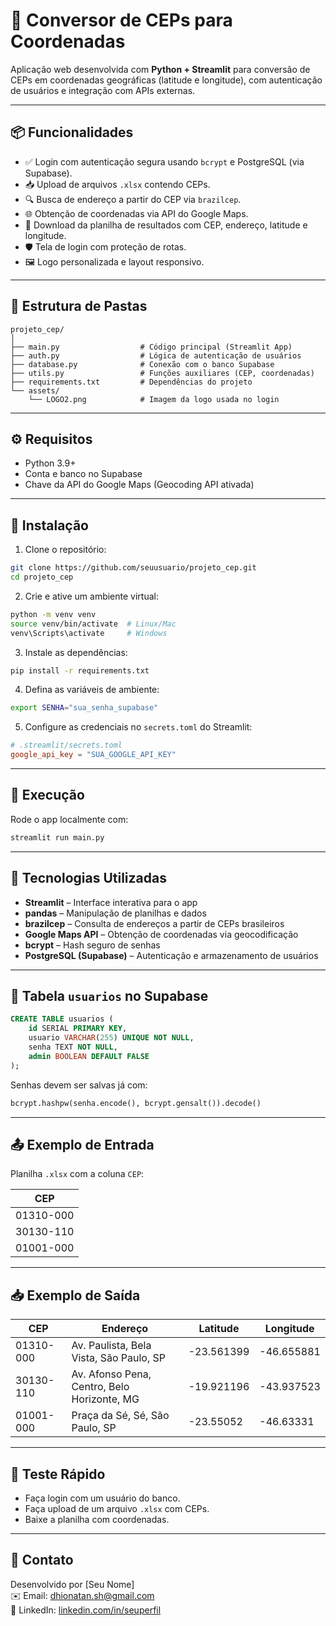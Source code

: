 # 📍 Conversor de CEPs para Coordenadas

Aplicação web desenvolvida com **Python + Streamlit** para conversão de CEPs em coordenadas geográficas (latitude e longitude), com autenticação de usuários e integração com APIs externas.

---

## 📦 Funcionalidades

- ✅ Login com autenticação segura usando `bcrypt` e PostgreSQL (via Supabase).
- 📥 Upload de arquivos `.xlsx` contendo CEPs.
- 🔍 Busca de endereço a partir do CEP via `brazilcep`.
- 🌐 Obtenção de coordenadas via API do Google Maps.
- 🧾 Download da planilha de resultados com CEP, endereço, latitude e longitude.
- 🛡️ Tela de login com proteção de rotas.
- 🖼️ Logo personalizada e layout responsivo.

---

## 📁 Estrutura de Pastas

```
projeto_cep/
│
├── main.py                  # Código principal (Streamlit App)
├── auth.py                  # Lógica de autenticação de usuários
├── database.py              # Conexão com o banco Supabase
├── utils.py                 # Funções auxiliares (CEP, coordenadas)
├── requirements.txt         # Dependências do projeto
└── assets/
    └── LOGO2.png            # Imagem da logo usada no login
```

---

## ⚙️ Requisitos

- Python 3.9+
- Conta e banco no Supabase
- Chave da API do Google Maps (Geocoding API ativada)

---

## 📌 Instalação

1. Clone o repositório:
```bash
git clone https://github.com/seuusuario/projeto_cep.git
cd projeto_cep
```

2. Crie e ative um ambiente virtual:
```bash
python -m venv venv
source venv/bin/activate  # Linux/Mac
venv\Scripts\activate     # Windows
```

3. Instale as dependências:
```bash
pip install -r requirements.txt
```

4. Defina as variáveis de ambiente:
```bash
export SENHA="sua_senha_supabase"
```

5. Configure as credenciais no `secrets.toml` do Streamlit:
```toml
# .streamlit/secrets.toml
google_api_key = "SUA_GOOGLE_API_KEY"
```

---

## 🚀 Execução

Rode o app localmente com:

```bash
streamlit run main.py
```

---

## 🧠 Tecnologias Utilizadas

- **Streamlit** – Interface interativa para o app
- **pandas** – Manipulação de planilhas e dados
- **brazilcep** – Consulta de endereços a partir de CEPs brasileiros
- **Google Maps API** – Obtenção de coordenadas via geocodificação
- **bcrypt** – Hash seguro de senhas
- **PostgreSQL (Supabase)** – Autenticação e armazenamento de usuários

---

## 🔐 Tabela `usuarios` no Supabase

```sql
CREATE TABLE usuarios (
    id SERIAL PRIMARY KEY,
    usuario VARCHAR(255) UNIQUE NOT NULL,
    senha TEXT NOT NULL,
    admin BOOLEAN DEFAULT FALSE
);
```

Senhas devem ser salvas já com:

```python
bcrypt.hashpw(senha.encode(), bcrypt.gensalt()).decode()
```

---

## 📤 Exemplo de Entrada

Planilha `.xlsx` com a coluna `CEP`:

| CEP        |
|------------|
| 01310-000  |
| 30130-110  |
| 01001-000  |

---

## 📥 Exemplo de Saída

| CEP       | Endereço                                      | Latitude   | Longitude   |
|-----------|-----------------------------------------------|------------|-------------|
| 01310-000 | Av. Paulista, Bela Vista, São Paulo, SP       | -23.561399 | -46.655881  |
| 30130-110 | Av. Afonso Pena, Centro, Belo Horizonte, MG   | -19.921196 | -43.937523  |
| 01001-000 | Praça da Sé, Sé, São Paulo, SP                | -23.55052  | -46.63331   |

---

## 🧪 Teste Rápido

- Faça login com um usuário do banco.
- Faça upload de um arquivo `.xlsx` com CEPs.
- Baixe a planilha com coordenadas.

---

## 📮 Contato

Desenvolvido por [Seu Nome]  
✉️ Email: dhionatan.sh@gmail.com  
🔗 LinkedIn: [linkedin.com/in/seuperfil]([https://linkedin.com/in/seuperfil](https://www.linkedin.com/in/dhionatanbarbosa/))
